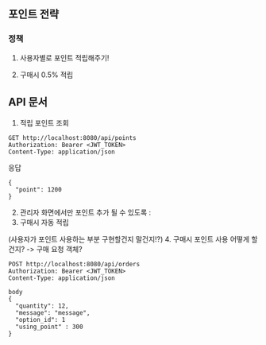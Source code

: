 ## 포인트 전략

### 정책
1. 사용자별로 포인트 적립해주기!

2. 구매시 0.5% 적립

## API 문서
1. 적립 포인트 조회
```
GET http://localhost:8080/api/points
Authorization: Bearer <JWT_TOKEN>
Content-Type: application/json
```

응답
```
{
  "point": 1200 
}
```


2. 관리자 화면에서만 포인트 추가 될 수 있도록 :
3. 구매시 자동 적립

(사용자가 포인트 사용하는 부분 구현할건지 말건지!?)
4. 구매시 포인트 사용 어떻게 할건지?
   -> 구매 요청 객체?

```
POST http://localhost:8080/api/orders
Authorization: Bearer <JWT_TOKEN>
Content-Type: application/json

body 
{
  "quantity": 12,         
  "message": "message",
  "option_id": 1
  "using_point" : 300
}
```



